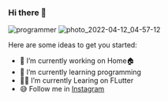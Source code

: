 ### Hi there 👋


![programmer](https://cdni.iconscout.com/illustration/premium/thumb/male-programmer-working-on-laptop-4375019-3640109.png)
![photo_2022-04-12_04-57-12](https://user-images.githubusercontent.com/75315732/162854469-4d781ced-64bc-479d-b485-072d42b2fb45.jpg)

Here are some ideas to get you started:

- 🔭 I’m currently working on Home🏠
- 🌱 I’m currently learning programming
- 👩‍💻 I’m currently Learing on FLutter 
- 😅 Follow me in [Instagram](https://www.instagram.com/amirziya.py/)

